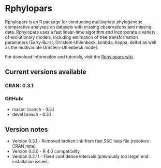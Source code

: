 # Rphylopars
Rphylopars is an R package for conducting multivariate phylogenetic comparative analyses on datasets with missing observations and missing data. Rphylopars uses a fast linear-time algorithm and incorporate a variety of evolutionary models, including estimation of tree transformation parameters (Early-Burst, Ornstein-Uhlenbeck, lambda, kappa, delta) as well as the multivariate Ornstein-Uhlenbeck model.

For download information and tutorials, visit the [Rphylopars wiki](https://github.com/ericgoolsby/Rphylopars/wiki).

## Current versions available
### CRAN: 0.3.1
### GitHub:
* master branch - 0.3.1
* devel branch - 0.3.1

## Version notes
* Version 0.3.1 - Removed broken link from fast.SSC help file (resolves CRAN note)
* Version 0.3.0 - R 4.0 compatibility
* Version 0.2.11 - Fixed confidence intervals (previously too large) and installation issues
